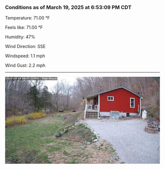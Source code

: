 ### Conditions as of March 19, 2025 at 6:53:09 PM CDT 

Temperature: 71.00 &deg;F

Feels like: 71.00 &deg;F

Humidity: 47%

Wind Direction: SSE

Windspeed: 1.1 mph

Wind Gust: 2.2 mph

---

<img src="./images/latest.jpeg"/>

